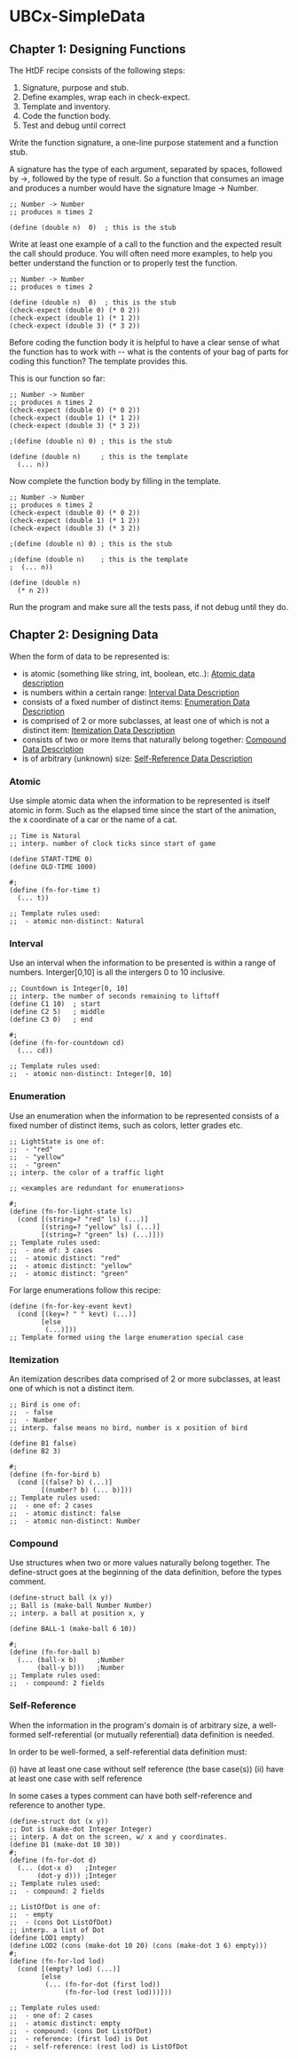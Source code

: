 # UBCx-SimpleData

## Chapter 1: Designing Functions
The HtDF recipe consists of the following steps:

1) Signature, purpose and stub.
2) Define examples, wrap each in check-expect.
3) Template and inventory.
4) Code the function body.
5) Test and debug until correct

Write the function signature, a one-line purpose statement and a function stub.

A signature has the type of each argument, separated by spaces, followed by ->, followed by the type of result. So a function that consumes an image and produces a number would have the signature Image -> Number.
```
;; Number -> Number
;; produces n times 2

(define (double n)  0)  ; this is the stub
```

Write at least one example of a call to the function and the expected result the call should produce. You will often need more examples, to help you better understand the function or to properly test the function. 

```
;; Number -> Number
;; produces n times 2

(define (double n)  0)  ; this is the stub
(check-expect (double 0) (* 0 2))
(check-expect (double 1) (* 1 2))
(check-expect (double 3) (* 3 2))
```

Before coding the function body it is helpful to have a clear sense of what the function has to work with -- what is the contents of your bag of parts for coding this function? The template provides this.

This is our function so far:
```
;; Number -> Number
;; produces n times 2
(check-expect (double 0) (* 0 2))
(check-expect (double 1) (* 1 2))
(check-expect (double 3) (* 3 2))

;(define (double n) 0) ; this is the stub

(define (double n)     ; this is the template
  (... n))
```

Now complete the function body by filling in the template.
```
;; Number -> Number
;; produces n times 2
(check-expect (double 0) (* 0 2))
(check-expect (double 1) (* 1 2))
(check-expect (double 3) (* 3 2))

;(define (double n) 0) ; this is the stub

;(define (double n)    ; this is the template
;  (... n))

(define (double n)
  (* n 2))
```

Run the program and make sure all the tests pass, if not debug until they do.

## Chapter 2: Designing Data

When the form of data to be represented is:

- is atomic (something like string, int, boolean, etc..): [Atomic data description](#Atomic)
- is numbers within a certain range: [Interval Data Description](#Interval)
- consists of a fixed number of distinct items: [Enumeration Data Description](#Enumeration)
- is comprised of 2 or more subclasses, at least one of which is not a distinct item: [Itemization Data Description](#Itemization) 
- consists of two or more items that naturally belong together: [Compound Data Description](#Compound)
- is of arbitrary (unknown) size: [Self-Reference Data Description](#Self-Reference)

### Atomic
Use simple atomic data when the information to be represented is itself atomic in form. Such as the elapsed time since the start of the animation, 
the x coordinate of a car or the name of a cat.

```
;; Time is Natural
;; interp. number of clock ticks since start of game

(define START-TIME 0)
(define OLD-TIME 1000)

#;
(define (fn-for-time t)
  (... t))

;; Template rules used:
;;  - atomic non-distinct: Natural

```

### Interval

Use an interval when the information to be presented is within a range of numbers. Interger[0,10] is all the intergers 0 to 10 inclusive.

```
;; Countdown is Integer[0, 10]
;; interp. the number of seconds remaining to liftoff
(define C1 10)  ; start
(define C2 5)   ; middle
(define C3 0)   ; end
 
#;
(define (fn-for-countdown cd)
  (... cd))

;; Template rules used:
;;  - atomic non-distinct: Integer[0, 10]

```

### Enumeration
Use an enumeration when the information to be represented consists of a fixed number of distinct items, such as colors, letter grades etc. 

```
;; LightState is one of:
;;  - "red"
;;  - "yellow"
;;  - "green"
;; interp. the color of a traffic light

;; <examples are redundant for enumerations>
 
#;
(define (fn-for-light-state ls)
  (cond [(string=? "red" ls) (...)]
        [(string=? "yellow" ls) (...)]
        [(string=? "green" ls) (...)]))
;; Template rules used:
;;  - one of: 3 cases
;;  - atomic distinct: "red"
;;  - atomic distinct: "yellow"
;;  - atomic distinct: "green"
```

For large enumerations follow this recipe:
```
(define (fn-for-key-event kevt)
  (cond [(key=? " " kevt) (...)]
        [else
         (...)]))
;; Template formed using the large enumeration special case
```

### Itemization
An itemization describes data comprised of 2 or more subclasses, at least one of which is not a distinct item. 

```
;; Bird is one of:
;;  - false
;;  - Number
;; interp. false means no bird, number is x position of bird

(define B1 false)
(define B2 3) 

#;
(define (fn-for-bird b)
  (cond [(false? b) (...)]
        [(number? b) (... b)]))
;; Template rules used:
;;  - one of: 2 cases
;;  - atomic distinct: false
;;  - atomic non-distinct: Number
```

### Compound
Use structures when two or more values naturally belong together. The define-struct goes at the beginning of the data definition, before the types comment.

```
(define-struct ball (x y))
;; Ball is (make-ball Number Number)
;; interp. a ball at position x, y 

(define BALL-1 (make-ball 6 10))

#;
(define (fn-for-ball b)
  (... (ball-x b)     ;Number
       (ball-y b)))   ;Number
;; Template rules used:
;;  - compound: 2 fields
```

### Self-Reference
When the information in the program's domain is of arbitrary size, a well-formed self-referential (or mutually referential) data definition is needed.

In order to be well-formed, a self-referential data definition must:

(i) have at least one case without self reference (the base case(s))
(ii) have at least one case with self reference

In some cases a types comment can have both self-reference and reference to another type.
```
(define-struct dot (x y))
;; Dot is (make-dot Integer Integer)
;; interp. A dot on the screen, w/ x and y coordinates.
(define D1 (make-dot 10 30))
#;
(define (fn-for-dot d)
  (... (dot-x d)   ;Integer
       (dot-y d))) ;Integer
;; Template rules used:
;;  - compound: 2 fields

;; ListOfDot is one of:
;;  - empty
;;  - (cons Dot ListOfDot)
;; interp. a list of Dot
(define LOD1 empty)
(define LOD2 (cons (make-dot 10 20) (cons (make-dot 3 6) empty)))
#;
(define (fn-for-lod lod)
  (cond [(empty? lod) (...)]
        [else
         (... (fn-for-dot (first lod))
              (fn-for-lod (rest lod)))]))

;; Template rules used:
;;  - one of: 2 cases
;;  - atomic distinct: empty
;;  - compound: (cons Dot ListOfDot)
;;  - reference: (first lod) is Dot 
;;  - self-reference: (rest lod) is ListOfDot
```

